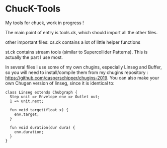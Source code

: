 # ChucK-Tools

My tools for chuck, work in progress !

The main point of entry is tools.ck, which should import all the other files.

other important files:
cs.ck contains a lot of little helper functions

st.ck contains stream tools (similar to Supercollider Patterns). 
This is actually the part I use most.

In several files I use some of my own chugins, especially Linseg and Buffer, so you will need to install/compile them from my chugins repository : https://github.com/casperschipper/chugins-2019.
You can also make your own Chugen version of linseg, since it is identical to:

    class Linseg extends Chubgraph {
      Step unit => Envelope env => Outlet out;
      1 => unit.next;
      
      fun void target(float x) {
        env.target;
      }
      
      fun void duration(dur dura) {
        env.duration;
      }
    } 

